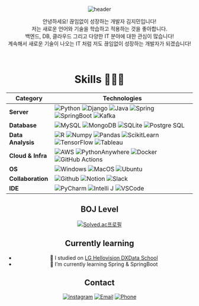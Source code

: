 <div align="center">

![header](https://capsule-render.vercel.app/api?type=waving&color=0D6EFD&height=300&section=header&text=Hi%20there👋&fontSize=90&animation=fadeIn&fontAlignY=38&desc=&descAlignY=51&descAlign=62)



안녕하세요! 끊임없이 성장하는 개발자 김지민입니다! <br/>
저는 새로운 언어와 기술을 학습하고 적용하는 것을 좋아합니다. <br/>
백엔드, DB, 클라우드 그리고 다양한 IT 분야에 대한 관심이 많습니다! <br/>
계속해서 새로운 기술이 나오는 IT 처럼 저도 끊임없이 성장하는 개발자가 되겠습니다! <br/>

<!--<h4> more about me</h4>
// <a href="https://lghellovisiondxschool.notion.site/4fea3018c3a44c7f971b31522b199737?pvs=74" target="_blank" style="border: 1px solid black; padding: 5px;">
<img src="https://img.shields.io/badge/Portfolio-ffffff?style=flat-square&amp;&logo=Notion&amp;&logoColor=black&amp;"/>
</a>
-->



<br>



# Skills 👨🏻‍💻


| Category      | Technologies |
|---------------|--------------|
| **Server**    | ![Python](https://img.shields.io/badge/Python-3776AB?style=flat-square&logo=Python&logoColor=white) ![Django](https://img.shields.io/badge/Django-092E20?style=flat-square&logo=Django&logoColor=white) ![Java](https://img.shields.io/badge/Java-007396?style=flat-square&logoColor=white) ![Spring](https://img.shields.io/badge/Spring-6DB33F?style=flat-square&logo=spring&logoColor=white) ![SpringBoot](https://img.shields.io/badge/SpringBoot-6DB33F?style=flat-square&logo=SpringBoot&logoColor=white) ![Kafka](https://img.shields.io/badge/Kafka-231F20?style=flat-square&logo=apachekafka&logoColor=white) |
| **Database**  | ![MySQL](https://img.shields.io/badge/MySQL-4479A1?style=flat-square&logo=MySQL&logoColor=white) ![MongoDB](https://img.shields.io/badge/MongoDB-47A248?style=flat-square&logo=MongoDB&logoColor=white) ![SQLite](https://img.shields.io/badge/SQLite-003B57?style=flat-square&logo=sqlite&logoColor=white) ![Postgre SQL](https://img.shields.io/badge/postgresql-4169e1?style=flat-square&logo=postgresql&logoColor=white) |
| **Data Analysis** | ![R](https://img.shields.io/badge/R-276DC3?style=flat-square&logo=R&logoColor=white) ![Numpy](https://img.shields.io/badge/Numpy-013243?style=flat-square&logo=Numpy&logoColor=white) ![Pandas](https://img.shields.io/badge/pandas-150458?style=flat-square&logo=pandas&logoColor=white) ![ScikitLearn](https://img.shields.io/badge/scikitlearn-F7931E?style=flat-square&logo=scikitlearn&logoColor=white) ![TensorFlow](https://img.shields.io/badge/TensorFlow-FF6F00?style=flat-square&logo=tensorflow&logoColor=white) ![Tableau](https://img.shields.io/badge/Tableau-E97627?style=flat-square&logo=tableau&logoColor=white) |
| **Cloud & Infra** | ![AWS](https://img.shields.io/badge/AWS-232F3E?style=flat-square&logo=amazonaws&logoColor=white) ![PythonAnywhere](https://img.shields.io/badge/PythonAnywhere-3776AB?style=flat-square&logo=pythonanywhere&logoColor=white) ![Docker](https://img.shields.io/badge/docker-2496ED?style=flat-square&logo=docker&logoColor=white) ![GitHub Actions](https://img.shields.io/badge/GitHub%20Actions-2088FF?style=flat-square&logo=GitHub%20Actions&logoColor=white) |
| **OS**         | ![Windows](https://img.shields.io/badge/Windows-0078D6?style=flat-square&logo=windows10&logoColor=white) ![MacOS](https://img.shields.io/badge/mac%20os-000000?style=flat-square&logo=apple&logoColor=white) ![Ubuntu](https://img.shields.io/badge/Ubuntu-E95420?style=flat-square&logo=ubuntu&logoColor=white) |
| **Collaboration** | ![Github](https://img.shields.io/badge/Github-181717?style=flat-square&logo=Github&logoColor=white) ![Notion](https://img.shields.io/badge/Notion-000000?style=flat-square&logo=Notion&logoColor=white) ![Slack](https://img.shields.io/badge/Slack-4A154B?style=flat-square&logo=slack&logoColor=white) |
| **IDE**        | ![PyCharm](https://img.shields.io/badge/PyCharm-000000?style=flat-square&logo=pycharm&logoColor=white) ![Intelli J](https://img.shields.io/badge/IntelliJ_IDEA-000000?style=flat-square&logo=intellijidea&logoColor=white) ![VSCode](https://img.shields.io/badge/VSCode-007ACC?style=flat-square&logo=visual-studio-code&logoColor=white)  |








## BOJ Level

[![Solved.ac프로필](http://mazassumnida.wtf/api/generate_badge?boj=jimin713)](https://solved.ac/jimin713)

## Currently learning



- 🔭 I studied on <a href='http://lghellovisiondataschool.rapa.or.kr/ft/main.do?utm_source=boottent&utm_medium=referral'>LG Hellovision DXData School</a>
- 🌱 I’m currently learning Spring & SpringBoot 
## Contact

[![instagram](https://img.shields.io/badge/instagram-EC036A?style=flat&logo=instagram&logoColor=white&link=https://www.instagram.com/revolt_cool)](https://www.instagram.com/g.mini_07.13/)
[![Email](https://img.shields.io/badge/jimin713@Naver.com-005FF9?style=flat&logo=Gmail&logoColor=#EA4335&link=mailto:jimin713@naver.com)](mailto:jimin713@naver.com)
[![Phone](https://img.shields.io/badge/%2B82%20010%205039%206017-yellow?style=flat&logo=phone&logoColor=white)](tel:+8201050396017)



<!--
**JMboy713/JMboy713** is a ✨ _special_ ✨ repository because its `README.md` (this file) appears on your GitHub profile.

Here are some ideas to get you started:
<img src="https://github-readme-stats.vercel.app/api?username=JMboy713&show_icons=true">

![!



- 👯 I’m looking to collaborate on ...
- 🤔 I’m looking for help with ...
- 💬 Ask me about ...

- 😄 Pronouns: ...
- ⚡ Fun fact: ...
-->
</div>
